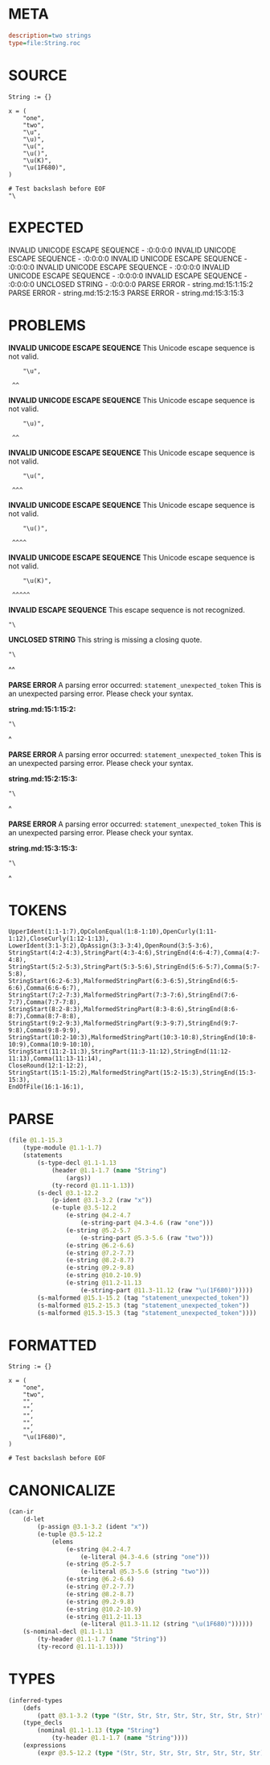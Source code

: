 # META
~~~ini
description=two strings
type=file:String.roc
~~~
# SOURCE
~~~roc
String := {}

x = (
	"one",
	"two",
	"\u",
	"\u)",
	"\u(",
	"\u()",
	"\u(K)",
	"\u(1F680)",
)

# Test backslash before EOF
"\
~~~
# EXPECTED
INVALID UNICODE ESCAPE SEQUENCE - :0:0:0:0
INVALID UNICODE ESCAPE SEQUENCE - :0:0:0:0
INVALID UNICODE ESCAPE SEQUENCE - :0:0:0:0
INVALID UNICODE ESCAPE SEQUENCE - :0:0:0:0
INVALID UNICODE ESCAPE SEQUENCE - :0:0:0:0
INVALID ESCAPE SEQUENCE - :0:0:0:0
UNCLOSED STRING - :0:0:0:0
PARSE ERROR - string.md:15:1:15:2
PARSE ERROR - string.md:15:2:15:3
PARSE ERROR - string.md:15:3:15:3
# PROBLEMS
**INVALID UNICODE ESCAPE SEQUENCE**
This Unicode escape sequence is not valid.

```roc
	"\u",
```
	 ^^


**INVALID UNICODE ESCAPE SEQUENCE**
This Unicode escape sequence is not valid.

```roc
	"\u)",
```
	 ^^


**INVALID UNICODE ESCAPE SEQUENCE**
This Unicode escape sequence is not valid.

```roc
	"\u(",
```
	 ^^^


**INVALID UNICODE ESCAPE SEQUENCE**
This Unicode escape sequence is not valid.

```roc
	"\u()",
```
	 ^^^^


**INVALID UNICODE ESCAPE SEQUENCE**
This Unicode escape sequence is not valid.

```roc
	"\u(K)",
```
	 ^^^^^


**INVALID ESCAPE SEQUENCE**
This escape sequence is not recognized.

```roc
"\

```


**UNCLOSED STRING**
This string is missing a closing quote.

```roc
"\
```
^^


**PARSE ERROR**
A parsing error occurred: `statement_unexpected_token`
This is an unexpected parsing error. Please check your syntax.

**string.md:15:1:15:2:**
```roc
"\
```
^


**PARSE ERROR**
A parsing error occurred: `statement_unexpected_token`
This is an unexpected parsing error. Please check your syntax.

**string.md:15:2:15:3:**
```roc
"\
```
 ^


**PARSE ERROR**
A parsing error occurred: `statement_unexpected_token`
This is an unexpected parsing error. Please check your syntax.

**string.md:15:3:15:3:**
```roc
"\
```
  ^


# TOKENS
~~~zig
UpperIdent(1:1-1:7),OpColonEqual(1:8-1:10),OpenCurly(1:11-1:12),CloseCurly(1:12-1:13),
LowerIdent(3:1-3:2),OpAssign(3:3-3:4),OpenRound(3:5-3:6),
StringStart(4:2-4:3),StringPart(4:3-4:6),StringEnd(4:6-4:7),Comma(4:7-4:8),
StringStart(5:2-5:3),StringPart(5:3-5:6),StringEnd(5:6-5:7),Comma(5:7-5:8),
StringStart(6:2-6:3),MalformedStringPart(6:3-6:5),StringEnd(6:5-6:6),Comma(6:6-6:7),
StringStart(7:2-7:3),MalformedStringPart(7:3-7:6),StringEnd(7:6-7:7),Comma(7:7-7:8),
StringStart(8:2-8:3),MalformedStringPart(8:3-8:6),StringEnd(8:6-8:7),Comma(8:7-8:8),
StringStart(9:2-9:3),MalformedStringPart(9:3-9:7),StringEnd(9:7-9:8),Comma(9:8-9:9),
StringStart(10:2-10:3),MalformedStringPart(10:3-10:8),StringEnd(10:8-10:9),Comma(10:9-10:10),
StringStart(11:2-11:3),StringPart(11:3-11:12),StringEnd(11:12-11:13),Comma(11:13-11:14),
CloseRound(12:1-12:2),
StringStart(15:1-15:2),MalformedStringPart(15:2-15:3),StringEnd(15:3-15:3),
EndOfFile(16:1-16:1),
~~~
# PARSE
~~~clojure
(file @1.1-15.3
	(type-module @1.1-1.7)
	(statements
		(s-type-decl @1.1-1.13
			(header @1.1-1.7 (name "String")
				(args))
			(ty-record @1.11-1.13))
		(s-decl @3.1-12.2
			(p-ident @3.1-3.2 (raw "x"))
			(e-tuple @3.5-12.2
				(e-string @4.2-4.7
					(e-string-part @4.3-4.6 (raw "one")))
				(e-string @5.2-5.7
					(e-string-part @5.3-5.6 (raw "two")))
				(e-string @6.2-6.6)
				(e-string @7.2-7.7)
				(e-string @8.2-8.7)
				(e-string @9.2-9.8)
				(e-string @10.2-10.9)
				(e-string @11.2-11.13
					(e-string-part @11.3-11.12 (raw "\u(1F680)")))))
		(s-malformed @15.1-15.2 (tag "statement_unexpected_token"))
		(s-malformed @15.2-15.3 (tag "statement_unexpected_token"))
		(s-malformed @15.3-15.3 (tag "statement_unexpected_token"))))
~~~
# FORMATTED
~~~roc
String := {}

x = (
	"one",
	"two",
	"",
	"",
	"",
	"",
	"",
	"\u(1F680)",
)

# Test backslash before EOF
~~~
# CANONICALIZE
~~~clojure
(can-ir
	(d-let
		(p-assign @3.1-3.2 (ident "x"))
		(e-tuple @3.5-12.2
			(elems
				(e-string @4.2-4.7
					(e-literal @4.3-4.6 (string "one")))
				(e-string @5.2-5.7
					(e-literal @5.3-5.6 (string "two")))
				(e-string @6.2-6.6)
				(e-string @7.2-7.7)
				(e-string @8.2-8.7)
				(e-string @9.2-9.8)
				(e-string @10.2-10.9)
				(e-string @11.2-11.13
					(e-literal @11.3-11.12 (string "\u(1F680)"))))))
	(s-nominal-decl @1.1-1.13
		(ty-header @1.1-1.7 (name "String"))
		(ty-record @1.11-1.13)))
~~~
# TYPES
~~~clojure
(inferred-types
	(defs
		(patt @3.1-3.2 (type "(Str, Str, Str, Str, Str, Str, Str, Str)")))
	(type_decls
		(nominal @1.1-1.13 (type "String")
			(ty-header @1.1-1.7 (name "String"))))
	(expressions
		(expr @3.5-12.2 (type "(Str, Str, Str, Str, Str, Str, Str, Str)"))))
~~~
